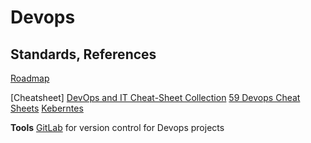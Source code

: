 # Devops

## Standards, References

[Roadmap](https://roadmap.sh/devops)

[Cheatsheet]
[DevOps and IT Cheat-Sheet Collection](https://github.com/sk3pp3r/cheat-sheet-pdf)
[59 Devops Cheat Sheets](https://cheatography.com/tag/devops/)
[Keberntes](https://kubernetes.io/docs/reference/kubectl/cheatsheet/)

**Tools**
[GitLab](https://gitlab.com) for version control for Devops projects